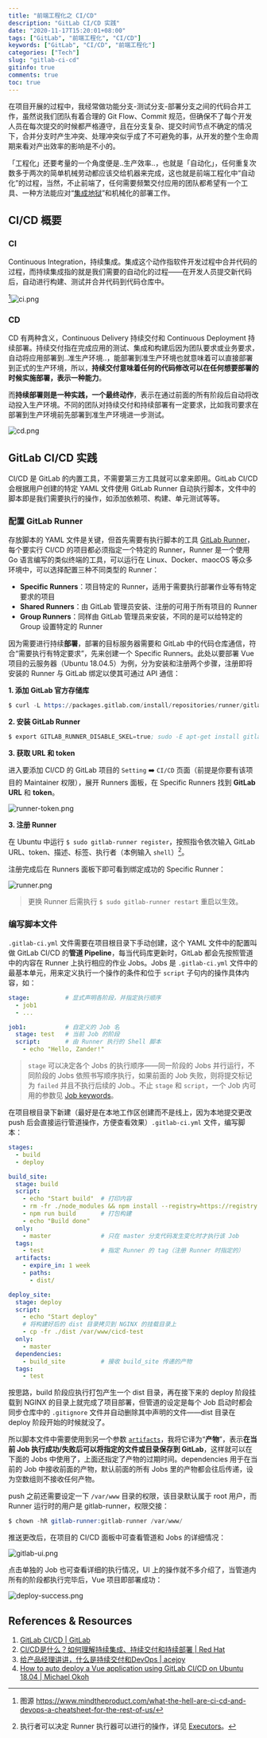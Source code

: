 ```yaml
---
title: "前端工程化之 CI/CD"
description: "GitLab CI/CD 实践"
date: "2020-11-17T15:20:01+08:00"
tags: ["GitLab", "前端工程化", "CI/CD"]
keywords: ["GitLab", "CI/CD", "前端工程化"]
categories: ["Tech"]
slug: "gitlab-ci-cd"
gitinfo: true
comments: true
toc: true
---
```


在项目开展的过程中，我经常做功能分支-测试分支-部署分支之间的代码合并工作，虽然说我们团队有着合理的 Git Flow、Commit 规范，但确保不了每个开发人员在每次提交的时候都严格遵守，且在分支复杂、提交时间节点不确定的情况下，合并分支时产生冲突、处理冲突似乎成了不可避免的事，从开发的整个生命周期来看对产出效率的影响是不小的。

「工程化」还要考量的一个角度便是..生产效率..，也就是「自动化」，任何重复次数多于两次的简单机械劳动都应该交给机器来完成，这也就是前端工程化中“自动化”的过程，当然，不止前端了，任何需要频繁交付应用的团队都希望有一个工具、一种方法能应对“[集成地狱](https://www.solutionsiq.com/agile-glossary/integration-hell/)”和机械化的部署工作。

## CI/CD 概要
### CI
Continuous Integration，持续集成。集成这个动作指软件开发过程中合并代码的过程，而持续集成指的就是我们需要的自动化的过程——在开发人员提交新代码后，自动进行构建、测试并合并代码到代码仓库中。

[^1]![ci.png](/images/gitlab-ci-cd_ci.png "持续集成")

### CD
CD 有两种含义，Continuous Delivery 持续交付和 Continuous Deployment 持续部署。持续交付指在完成应用的测试、集成和构建后因为团队要求或业务要求，自动将应用部署到..准生产环境..，能部署到准生产环境也就意味着可以直接部署到正式的生产环境，所以，**持续交付意味着任何的代码修改可以在任何想要部署的时候实施部署，表示一种能力**。

而**持续部署则是一种实践，一个最终动作**，表示在通过前面的所有阶段后自动将改动投入生产环境。不同的团队对持续交付和持续部署有一定要求，比如我司要求在部署到生产环境前先部署到准生产环境进一步测试。

![cd.png](/images/gitlab-ci-cd_cd.png "持续部署")

## GitLab CI/CD 实践
CI/CD 是 GitLab 的内置工具，不需要第三方工具就可以拿来即用。GitLab CI/CD 会根据用户创建的特定 YAML 文件使用 GitLab Runner 自动执行脚本，文件中的脚本即是我们需要执行的操作，如添加依赖项、构建、单元测试等等。

### 配置 GitLab Runner
存放脚本的 YAML 文件是关键，但首先需要有执行脚本的工具 [GitLab Runner](https://docs.gitlab.com/runner/)，每个要实行 CI/CD 的项目都必须指定一个特定的 Runner，Runner 是一个使用 Go 语言编写的类似终端的工具，可以运行在 Linux、Docker、maocOS 等众多环境中，可以选择配置三种不同类型的 Runner：

- **Specific Runners**：项目特定的 Runner，适用于需要执行部署作业等有特定要求的项目
- **Shared Runners**：由 GitLab 管理员安装、注册的可用于所有项目的 Runner
- **Group Runners**：同样由 GitLab 管理员来安装，不同的是可以给特定的 Group 设置特定的 Runner

因为需要进行持续**部署**，部署的目标服务器需要和 GitLab 中的代码仓库通信，符合“需要执行有特定要求”，先来创建一个 Specific Runners。此处以要部署 Vue 项目的云服务器（Ubuntu 18.04.5）为例，分为安装和注册两个步骤，注册即将安装的 Runner 与 GitLab 绑定以使其可通过 API 通信：

**1. 添加 GitLab 官方存储库**

```s
$ curl -L https://packages.gitlab.com/install/repositories/runner/gitlab-runner/script.deb.sh | sudo bash
```

**2. 安装 GitLab Runner**

```s
$ export GITLAB_RUNNER_DISABLE_SKEL=true; sudo -E apt-get install gitlab-runner
```

**3. 获取 URL 和 token**

进入要添加 CI/CD 的 GitLab 项目的 `Setting` ➡️ `CI/CD` 页面（前提是你要有该项目的 Maintainer 权限），展开 Runners 面板，在 Specific Runners 找到 **GitLab URL** 和 **token**。

![runner-token.png](/images/gitlab-ci-cd_runner-token.png "Runner Token")

**3. 注册 Runner**

在 Ubuntu 中运行 `$ sudo gitlab-runner register`，按照指令依次输入 GitLab URL、token、描述、标签、执行者（本例输入 `shell`）[^2]。

注册完成后在 Runners 面板下即可看到绑定成功的 Specific Runner：

![runner.png](/images/gitlab-ci-cd_runner.png "添加成功的 Runner")

> 更换 Runner 后需执行 `$ sudo gitlab-runner restart` 重启以生效。

### 编写脚本文件
`.gitlab-ci.yml` 文件需要在项目根目录下手动创建，这个 YAML 文件中的配置叫做 GitLab CI/CD 的**管道 Pipeline**，每当代码库更新时，GitLab 都会先按照管道中的内容在 Runner 上执行相应的作业 Jobs。Jobs 是 `.gitlab-ci.yml` 文件中的最基本单元，用来定义执行一个操作的条件和位于 `script` 子句内的操作具体内容，如：

```yml
stage:          # 显式声明各阶段，并指定执行顺序
  - job1
  - ...

job1:           # 自定义的 Job 名
  stage: test   # 当前 Job 的阶段
  script:       # 由 Runner 执行的 Shell 脚本
    - echo "Hello, Zander!"
```

> `stage` 可以决定各个 Jobs 的执行顺序——同一阶段的 Jobs 并行运行，不同阶段的 Jobs 依照书写顺序执行，如果前面的 Job 失败，则将提交标记为 `failed` 并且不执行后续的 Job.。不止 `stage` 和 `script`，一个 Job 内可用的参数见 [Job keywords](https://docs.gitlab.com/ee/ci/yaml/#job-keywords)。

在项目根目录下新建（最好是在本地工作区创建而不是线上，因为本地提交更改 push 后会直接运行管道操作，方便查看效果）`.gitlab-ci.yml` 文件，编写脚本：

```yml
stages: 
  - build
  - deploy

build_site:
  stage: build
  script:
    - echo "Start build"  # 打印内容
    - rm -fr ./node_modules && npm install --registry=https://registry.npm.taobao.org
    - npm run build       # 打包构建
    - echo "Build done"
  only: 
    - master              # 只在 master 分支代码发生变化时才执行该 Job
  tags:
    - test                # 指定 Runner 的 tag（注册 Runner 时指定的）
  artifacts:
    - expire_in: 1 week
    - paths:
      - dist/

deploy_site:
  stage: deploy
  script:
    - echo "Start deploy"
    # 将构建好后的 dist 目录拷贝到 NGINX 的挂载目录上
    - cp -fr ./dist /var/www/cicd-test
  only:
    - master
  dependencies:
    - build_site          # 接收 build_site 传递的产物
  tags:
    - test
```

按思路，build 阶段应执行打包产生一个 dist 目录，再在接下来的 deploy 阶段挂载到 NGINX 的目录上就完成了项目部署，但管道的设定是每个 Job 启动时都会同步仓库中的 `.gitignore` 文件并自动删除其中声明的文件——dist 目录在 deploy 阶段开始的时候就没了。

所以脚本文件中需要使用到另一个参数 [`artifacts`](https://docs.gitlab.com/ee/ci/yaml/README.html#artifacts)，我将它译为“**产物**”，表示**在当前 Job 执行成功/失败后可以将指定的文件或目录保存到 GitLab**，这样就可以在下面的 Jobs 中使用了，上面还指定了产物的过期时间。dependencies 用于在当前的 Job 中接收前面的产物，默认前面的所有 Jobs 里的产物都会往后传递，设为空数组则不接收任何产物。

push 之前还需要设定一下 `/var/www` 目录的权限，该目录默认属于 root 用户，而 Runner 运行时的用户是 gitlab-runner，权限交接：

```s
$ chown -hR gitlab-runner:gitlab-runner /var/www/
```

推送更改后，在项目的 CI/CD 面板中可查看管道和 Jobs 的详细情况：

![gitlab-ui.png](/images/gitlab-ci-cd_gitlab-ui.png "CI/CD 面板")

点击单独的 Job 也可查看详细的执行情况，UI 上的操作就不多介绍了，当管道内所有的阶段都执行完毕后，Vue 项目即部署成功：

![deploy-success.png](/images/gitlab-ci-cd_deploy-success.png "部署成功")

## References & Resources
1. [GitLab CI/CD | GitLab](https://docs.gitlab.com/ee/ci/) 
2. [CI/CD是什么？如何理解持续集成、持续交付和持续部署 | Red Hat](https://www.redhat.com/zh/topics/devops/what-is-ci-cd)
3. [给产品经理讲讲，什么是持续交付和DevOps | acejoy](https://blog.jjonline.cn/linux/238.html)
4. [How to auto deploy a Vue application using GitLab CI/CD on Ubuntu 18.04 | Michael Okoh](https://blog.logrocket.com/how-to-auto-deploy-a-vue-application-using-gitlab-ci-cd-on-ubuntu/)

[^1]: 图源 https://www.mindtheproduct.com/what-the-hell-are-ci-cd-and-devops-a-cheatsheet-for-the-rest-of-us/
[^2]: 执行者可以决定 Runner 执行器可以进行的操作，详见 [Executors](https://docs.gitlab.com/runner/executors/README.html)。